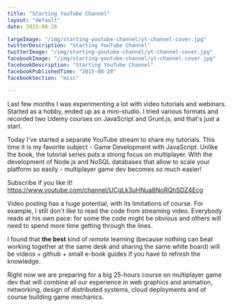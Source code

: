 ```yaml
---
title: "Starting YouTube Channel"
layout: "default"
date: 2015-08-28

largeImage: "/img/starting-youtube-channel/yt-channel-cover.jpg"
twitterDescription: "Starting YouTube Channel"
twitterImage: "/img/starting-youtube-channel/yt-channel-cover.jpg"
facebookImage: "/img/starting-youtube-channel/yt-channel-cover.jpg"
facebookDescription: "Starting YouTube Channel"
facebookPublishedTime: "2015-08-28"
facebookSection: "misc"

---
```

Last few months I was experimenting a lot with video tutorials and webinars. Started as a hobby, ended up as a mini-studio. I tried various formats and recorded two Udemy courses on JavaScript and Grunt.js, and that's just a start. 

Today I've started a separate YouTube stream to share my tutorials. This time it is my favorite subject - Game Development with JavaScript. Unlike the book, the tutorial series puts a strong focus on multiplayer. With the development of Node.js and NoSQL databases that allow to scale your platform so easily - multiplayer game dev becomes so much easier!

Subscribe if you like it! https://www.youtube.com/channel/UCgLk3uHNua8NoRQhSDZ4Ecg

Video posting has a huge potential, with its limitations of course. For example, I still don't like to read the code from streaming video. Everybody reads at his own pace: for some the code might be obvious and others will need to spend more time getting through the lines. 

I found that **the best** kind of *remote* learning (because nothing can beat working together at the same desk and sharing the same white board) will be videos + github + small e-book guides if you have to refresh the knowledge.

Right now we are preparing for a big 25-hours course on multiplayer game dev that will combine all our experience in web graphics and animation, networking, design of distributed systems, cloud deployments and of course building game mechanics.